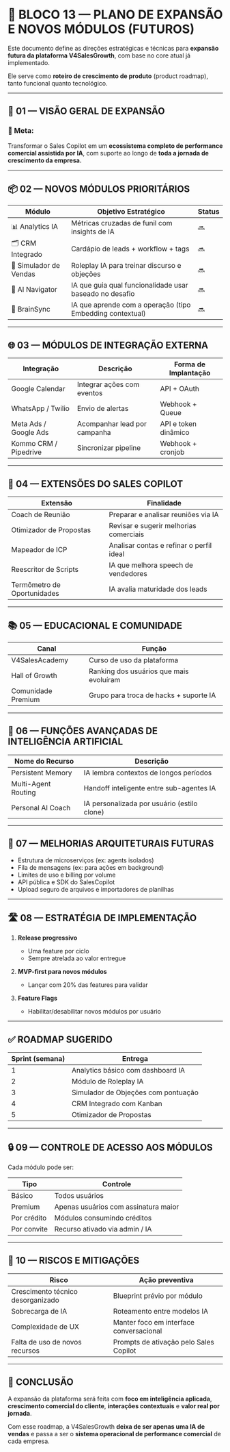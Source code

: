 
# 🚀 BLOCO 13 — PLANO DE EXPANSÃO E NOVOS MÓDULOS (FUTUROS)

Este documento define as direções estratégicas e técnicas para **expansão futura da plataforma V4SalesGrowth**, com base no core atual já implementado.

Ele serve como **roteiro de crescimento de produto** (product roadmap), tanto funcional quanto tecnológico.

---

## 🧩 01 — VISÃO GERAL DE EXPANSÃO

### 🎯 Meta:
Transformar o Sales Copilot em um **ecossistema completo de performance comercial assistida por IA**, com suporte ao longo de **toda a jornada de crescimento da empresa.**

---

## 📦 02 — NOVOS MÓDULOS PRIORITÁRIOS

| Módulo              | Objetivo Estratégico                                      | Status |
|---------------------|-----------------------------------------------------------|--------|
| 📊 Analytics IA     | Métricas cruzadas de funil com insights de IA             | 🔜     |
| 🗂️ CRM Integrado     | Cardápio de leads + workflow + tags                       | 🔜     |
| 🧪 Simulador de Vendas | Roleplay IA para treinar discurso e objeções             | 🔜     |
| 🧭 AI Navigator     | IA que guia qual funcionalidade usar baseado no desafio   | 🔜     |
| 🧠 BrainSync        | IA que aprende com a operação (tipo Embedding contextual) | 🔜     |

---

## 🌐 03 — MÓDULOS DE INTEGRAÇÃO EXTERNA

| Integração          | Descrição                              | Forma de Implantação |
|---------------------|-----------------------------------------|------------------------|
| Google Calendar     | Integrar ações com eventos              | API + OAuth           |
| WhatsApp / Twilio   | Envio de alertas                        | Webhook + Queue       |
| Meta Ads / Google Ads | Acompanhar lead por campanha         | API e token dinâmico  |
| Kommo CRM / Pipedrive | Sincronizar pipeline                  | Webhook + cronjob     |

---

## 💼 04 — EXTENSÕES DO SALES COPILOT

| Extensão              | Finalidade                                   |
|-----------------------|----------------------------------------------|
| Coach de Reunião      | Preparar e analisar reuniões via IA          |
| Otimizador de Propostas | Revisar e sugerir melhorias comerciais    |
| Mapeador de ICP        | Analisar contas e refinar o perfil ideal     |
| Reescritor de Scripts  | IA que melhora speech de vendedores         |
| Termômetro de Oportunidades | IA avalia maturidade dos leads       |

---

## 📚 05 — EDUCACIONAL E COMUNIDADE

| Canal               | Função                                       |
|---------------------|----------------------------------------------|
| V4SalesAcademy      | Curso de uso da plataforma                   |
| Hall of Growth      | Ranking dos usuários que mais evoluíram      |
| Comunidade Premium  | Grupo para troca de hacks + suporte IA       |

---

## 🧠 06 — FUNÇÕES AVANÇADAS DE INTELIGÊNCIA ARTIFICIAL

| Nome do Recurso     | Descrição                                 |
|---------------------|--------------------------------------------|
| Persistent Memory   | IA lembra contextos de longos períodos     |
| Multi-Agent Routing | Handoff inteligente entre sub-agentes IA   |
| Personal AI Coach   | IA personalizada por usuário (estilo clone)|

---

## 🧱 07 — MELHORIAS ARQUITETURAIS FUTURAS

- Estrutura de microserviços (ex: agents isolados)
- Fila de mensagens (ex: para ações em background)
- Limites de uso e billing por volume
- API pública e SDK do SalesCopilot
- Upload seguro de arquivos e importadores de planilhas

---

## 🛣️ 08 — ESTRATÉGIA DE IMPLEMENTAÇÃO

1. **Release progressivo**
   - Uma feature por ciclo
   - Sempre atrelada ao valor entregue

2. **MVP-first para novos módulos**
   - Lançar com 20% das features para validar

3. **Feature Flags**
   - Habilitar/desabilitar novos módulos por usuário

---

## ✅ ROADMAP SUGERIDO

| Sprint (semana) | Entrega                                 |
|-----------------|------------------------------------------|
| 1               | Analytics básico com dashboard IA        |
| 2               | Módulo de Roleplay IA                    |
| 3               | Simulador de Objeções com pontuação      |
| 4               | CRM Integrado com Kanban                 |
| 5               | Otimizador de Propostas                  |

---

## 🔒 09 — CONTROLE DE ACESSO AOS MÓDULOS

Cada módulo pode ser:

| Tipo             | Controle                              |
|------------------|----------------------------------------|
| Básico           | Todos usuários                         |
| Premium          | Apenas usuários com assinatura maior   |
| Por crédito      | Módulos consumindo créditos            |
| Por convite      | Recurso ativado via admin / IA         |

---

## 📌 10 — RISCOS E MITIGAÇÕES

| Risco                          | Ação preventiva                          |
|--------------------------------|------------------------------------------|
| Crescimento técnico desorganizado | Blueprint prévio por módulo           |
| Sobrecarga de IA               | Roteamento entre modelos IA             |
| Complexidade de UX             | Manter foco em interface conversacional |
| Falta de uso de novos recursos| Prompts de ativação pelo Sales Copilot  |

---

## 🧠 CONCLUSÃO

A expansão da plataforma será feita com **foco em inteligência aplicada**, **crescimento comercial do cliente**, **interações contextuais** e **valor real por jornada**.

Com esse roadmap, a V4SalesGrowth **deixa de ser apenas uma IA de vendas** e passa a ser o **sistema operacional de performance comercial** de cada empresa.
